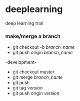 # deeplearning
deep learning trial


### make/merge a branch

* git checkout -b _branch_name_
* git push origin _branch_name_

-development-

* git checkout master
* git merge _branch_name_
* git push
* git tag _version_
* git push origin _version_
